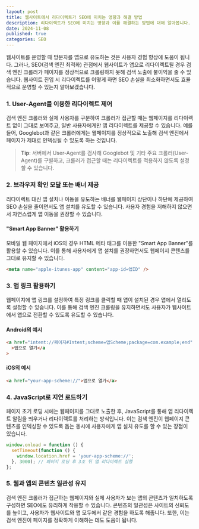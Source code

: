 ```yaml
---
layout: post
title: 웹사이트에서 리다이렉트가 SEO에 미치는 영향과 해결 방법
description: 리다이렉트가 SEO에 미치는 영향과 이를 해결하는 방법에 대해 알아봅니다.
date: 2024-11-08
published: true
categories: SEO
---
```


웹사이트를 운영할 때 방문자를 앱으로 유도하는 것은 사용자 경험 향상에 도움이 됩니다. 그러나, SEO(검색 엔진 최적화) 관점에서 웹사이트가 앱으로 리다이렉트될 경우 검색 엔진 크롤러가 페이지를 정상적으로 크롤링하지 못해 검색 노출에 불이익을 줄 수 있습니다. 웹사이트 진입 시 리다이렉트를 어떻게 하면 SEO 손실을 최소화하면서도 효율적으로 운영할 수 있는지 알아보겠습니다.

### 1. User-Agent를 이용한 리다이렉트 제어

검색 엔진 크롤러와 실제 사용자를 구분하여 크롤러가 접근할 때는 웹페이지를 리다이렉트 없이 그대로 보여주고, 일반 사용자에게만 앱 리다이렉트를 제공할 수 있습니다. 예를 들어, Googlebot과 같은 크롤러에게는 웹페이지를 정상적으로 노출해 검색 엔진에서 페이지가 제대로 인덱싱될 수 있도록 하는 것입니다.

> **Tip**: 서버에서 User-Agent를 검사해 Googlebot 및 기타 주요 크롤러(User-Agent)를 구별하고, 크롤러가 접근할 때는 리다이렉트를 적용하지 않도록 설정할 수 있습니다.

### 2. 브라우저 확인 모달 또는 배너 제공

리다이렉트 대신 앱 설치나 이동을 유도하는 배너를 웹페이지 상단이나 하단에 제공하여 SEO 손실을 줄이면서도 앱 설치를 유도할 수 있습니다. 사용자 경험을 저해하지 않으면서 자연스럽게 앱 이동을 권장할 수 있습니다.

#### "Smart App Banner" 활용하기

모바일 웹 페이지에서 iOS의 경우 HTML 메타 태그를 이용한 "Smart App Banner"를 활용할 수 있습니다. 이를 통해 사용자에게 앱 설치를 권장하면서도 웹페이지 콘텐츠를 그대로 유지할 수 있습니다.

```html
<meta name="apple-itunes-app" content="app-id=앱ID" />
```

### 3. 앱 링크 활용하기

웹페이지에 앱 링크를 설정하여 특정 링크를 클릭할 때 앱이 설치된 경우 앱에서 열리도록 설정할 수 있습니다. 이를 통해 검색 엔진 크롤링을 유지하면서도 사용자가 웹사이트에서 앱으로 전환할 수 있도록 유도할 수 있습니다.

#### Android의 예시

```html
<a href="intent://페이지#Intent;scheme=앱Scheme;package=com.example;end"
  >앱으로 열기</a
>
```

#### iOS의 예시

```html
<a href="your-app-scheme://">앱으로 열기</a>
```

### 4. JavaScript로 지연 로드하기

페이지 초기 로딩 시에는 웹페이지를 그대로 노출한 후, JavaScript를 통해 앱 리다이렉트 알림을 띄우거나 리다이렉트를 처리하는 방식입니다. 이는 검색 엔진이 웹페이지 콘텐츠를 인덱싱할 수 있도록 돕는 동시에 사용자에게 앱 설치 유도를 할 수 있는 장점이 있습니다.

```javascript
window.onload = function () {
  setTimeout(function () {
    window.location.href = 'your-app-scheme://';
  }, 3000); // 페이지 로딩 후 3초 뒤 앱 리다이렉트 실행
};
```

### 5. 웹과 앱의 콘텐츠 일관성 유지

검색 엔진 크롤러가 접근하는 웹페이지와 실제 사용자가 보는 앱의 콘텐츠가 일치하도록 구성하면 SEO에도 유리하게 작용할 수 있습니다. 콘텐츠의 일관성은 사이트의 신뢰도를 높이고, 사용자가 웹사이트와 앱 모두에서 같은 경험을 하도록 해줍니다. 또한, 이는 검색 엔진이 페이지를 정확하게 이해하는 데도 도움이 됩니다.
